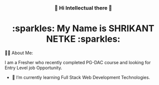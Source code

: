 <h3 align="center">👋 Hi Intellectual there 👋</h3>

<h1 align="center">:sparkles: My Name is SHRIKANT NETKE :sparkles: </h1>

🙋‍♂️ About Me: 

I am a Fresher who recently completed PG-DAC course and looking for Entry Level job Opportunity.

- 🌱 I’m currently learning Full Stack Web Development Technologies.


<p align="center">


<!--
**ShrikantNetke/ShrikantNetke** is a ✨ _special_ ✨ repository because its `README.md` (this file) appears on your GitHub profile.

Here are some ideas to get you started:

- 🔭 I’m currently working on ...
- 🌱 I’m currently learning ...
- 👯 I’m looking to collaborate on ...
- 🤔 I’m looking for help with ...
- 💬 Ask me about ...
- 📫 How to reach me: ...
- 😄 Pronouns: ...
- ⚡ Fun fact: ...
-->
